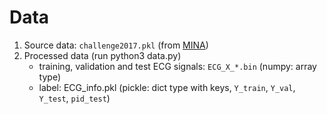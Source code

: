 # Data

1. Source data: ```challenge2017.pkl``` (from [MINA](https://github.com/hsd1503/MINA))
2. Processed data (run python3 data.py)
    + training, validation and test ECG signals: ```ECG_X_*.bin``` (numpy: array type)
    + label: ECG_info.pkl (pickle: dict type with keys, ```Y_train```, ```Y_val```, ```Y_test```, ```pid_test```)
